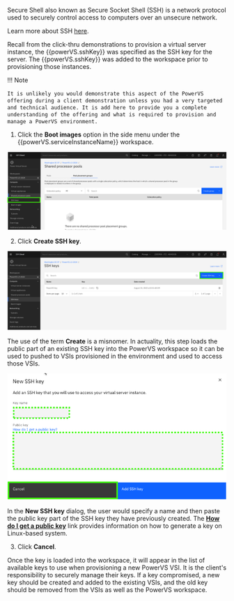Secure Shell also known as Secure Socket Shell (SSH) is a network protocol used to securely control access to computers over an unsecure network. 

Learn more about SSH <a href="https://en.wikipedia.org/wiki/Secure_Shell" target="_blank">here</a>.

Recall from the click-thru demonstrations to provision a virtual server instance, the {{powerVS.sshKey}} was specified as the SSH key for the server. The {{powerVS.sshKey}} was added to the workspace prior to provisioning those instances. 

!!! Note 

    It is unlikely you would demonstrate this aspect of the PowerVS offering during a client demonstration unless you had a very targeted and technical audience. It is add here to provide you a complete understanding of the offering and what is required to provision and manage a PowerVS environment.

1. Click the **Boot images** option in the side menu under the {{powerVS.serviceInstanceName}} workspace.

![](_attachments/SSHKeysMenu.png)

2. Click **Create SSH key**.

![](_attachments/SSHKeysList.png)

The use of the term **Create** is a misnomer. In actuality, this step loads the public part of an existing SSH key into the PowerVS workspace so it can be used to pushed to VSIs provisioned in the environment and used to access those VSIs.

![](_attachments/SSHKeysCreate.png)

In the **New SSH key** dialog, the user would specify a name and then paste the public key part of the SSH key they have previously created. The <a href="https://cloud.ibm.com/docs/power-iaas?topic=power-iaas-create-vm#ssh-setup" target="_blank">**How do I get a public key**</a> link provides information on how to generate a key on Linux-based system.

3. Click **Cancel**.

Once the key is loaded into the workspace, it will appear in the list of available keys to use when provisioning a new PowerVS VSI. It is the client's responsibility to securely manage their keys. If a key compromised, a new key should be created and added to the existing VSIs, and the old key should be removed from the VSIs as well as the PowerVS workspace.